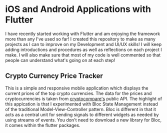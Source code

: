 # iOS and Android Applications with Flutter
I have recently started working with Flutter and am enjoying the framework more than any I've used so far! 
I created this repository to make as many projects as I can to improve on my Development and UI/UX skills! I will keep adding introductions and procedures as well as reflections on each project I make. I will also make sure that most of my code is well commented so that people can understand what's going on at each step! 

## Crypto Currency Price Tracker
This is a simple and responsive mobile application which displays the current prices of the top crypto currencies. The data for the prices and cryptocurrencies is taken from [cryptocompare's](https://www.cryptocompare.com) public API. The highlight of this applcation is that I experimented with Bloc State Management instead of the traditional Model-View-Controller pattern. Bloc is different in that it acts as a central unit for sending signals to different widgets as needed by using streams of events. You don't need to download a new library for Bloc, it comes within the flutter packages. 



